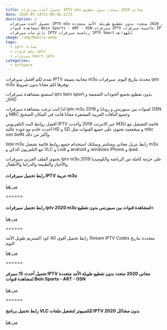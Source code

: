 ```yaml
---
title: تحميل أحدث سيرفرات IPTV m3u مجاني 2020 متجدد بدون تقطيع
date: 2020-05-14T21:06:46.227Z
description: >
  تحميل أحدث سيرفرات IPTV m3u مجاني 2020 متجدد بدون تقطيع طويلة الأمد متجددة
  لمشاهدة قنوات Bein Sports - ART - OSN سيرفرات IPTV عالمية سيرفرات IPTV عربية
  نايل سات سيرفرات IPTV رياضية سيرفرات IPTV Smart للهواتف
image: /img/Mobile.webp
tags:
  - iptv مجانا
  - ملف قنوات iptv
  - سيرفرات Smart iptv
categories:
  - software
---
```

<!--StartFragment-->

نقدم لكم أفضل سيرفرات IPTV مجانية بصيغة m3u محدثة بتاريخ اليوم. سيرفرات iptv m3u نوفرها لكم مجانا بدون شروط



استمتع بمشاهدة سيرفرات iptv bein sport بدون تقطيع بجميع الجودات الضعيفة و الHD







اذا كنت ترغب بمشاهدة سيرفرات iptv m3u 2019 لقنوات بين سبورتس و روتانا و OSN و MBC وجميع الباقات العربية المشفرة مجانا فأنت في المكان الصحيح



أفضل روابط البث التلفزيوني IPTV عبر الانترنت 2019 وأحدث M3U قائمة التشغيل مع أحدث خادم مع جودة عالية HD و SD و منخفضة تحتوي على جميع القنوات مثل mbc osn beIN وأكثر من ذلك.

liste m3u رابط تنزيل مجاني ومباشر ويمكنك استخدام جميع روابط قائمة تشغيل m3u مع التلفزيون الذكي و VLC و Lodi و android و windows iPhone و ipad.



يحتوي الملف العربي سيرفرات iptv m3u 2019 على حزمة كاملة من الرياضة والكوميديا ​​والأخبار والطبيعة والدراما والأطفال.



<!--EndFragment-->

<!--StartFragment-->

#### رابط تحميل سيرفرات IPTV عربية m3u

[من هنا](https://iptv4load.blogspot.com/2020/04/iptv-m3u-2020.html)



\======



#### رابط تحميل سيرفرات iptv 2020 m3u لمشاهدة قنوات بين سبورتس بدون تقطيع<

[من هنا](https://iptv4load.blogspot.com/2019/10/10-iptv-2019-bein-sports.html)



\======



رابط تحميل أقوي 40 كود اكستريم طويل الأمد Xtream IPTV Codes متجددة بتاريخ اليوم



[من هنا](https://iptv4load.blogspot.com/2019/10/14-xtream-iptv-codes.html)



\======



#### تحميل أحدث 15 سيرفر IPTV مجاني 2020 متجدد بدون تقطيع طويلة الأمد متجددة لمشاهدة قنوات Bein Sports - ART - OSN



[من هنا](https://iptv4load.blogspot.com/2019/10/10-iptv-bein-sports-art-osn-mbc.html)



\======



#### رابط تحميل برنامج VLC للكمبيوتر لتشغيل ملفات IPTV 2020 بدون مشاكل

[من هنا](https://iptv4load.blogspot.com/2019/09/VLC-2019.html)

<!--EndFragment-->